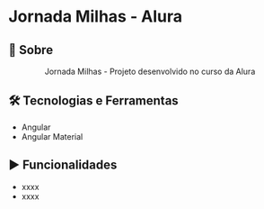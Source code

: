# Jornada Milhas - Alura

## 📒 Sobre
<p align="center">Jornada Milhas - Projeto desenvolvido no curso da Alura</p>

## 🛠️ Tecnologias e Ferramentas
- Angular
- Angular Material

## ▶️ Funcionalidades
- xxxx
- xxxx
